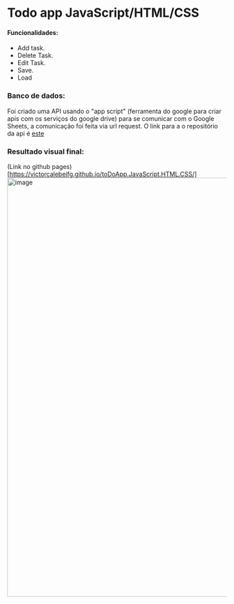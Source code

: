 # Todo app JavaScript/HTML/CSS

#### Funcionalidades:
- Add task.
- Delete Task.
- Edit Task.
- Save.
- Load

### Banco de dados:
Foi criado uma API usando o "app script" (ferramenta do google para criar apis com os serviços do google drive) para se comunicar com o Google Sheets, a comunicação foi feita via url request. O link para a o repositório da api é [este](https://github.com/VictorCalebeIFG/GoogleSheetsApi)

### Resultado visual final:

(Link no github pages)[https://victorcalebeifg.github.io/toDoApp.JavaScript.HTML.CSS/]
<img width="960" alt="image" src="https://github.com/VictorCalebeIFG/toDoApp-JavaScript-HTML-CSS/assets/84258178/7cb1da69-d6d2-4c29-84b2-e11964ef70c6">

